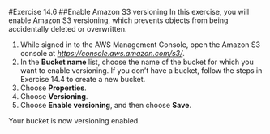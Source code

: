 #Exercise 14.6
##Enable Amazon S3 versioning
In this exercise, you will enable Amazon S3 versioning, which prevents objects from being accidentally deleted or overwritten.
1.	While signed in to the AWS Management Console, open the Amazon S3 console at *https://console.aws.amazon.com/s3/*.
2.	In the **Bucket name** list, choose the name of the bucket for which you want to enable versioning.
  If you don’t have a bucket, follow the steps in Exercise 14.4 to create a new bucket.
3.	Choose **Properties**.
4.	Choose **Versioning**.
5.	Choose **Enable versioning**, and then choose **Save**.

Your bucket is now versioning enabled.
